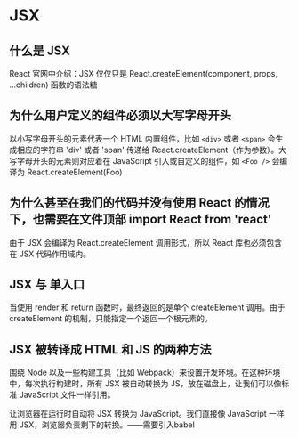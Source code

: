 # JSX

## 什么是 JSX

React 官网中介绍：JSX 仅仅只是 React.createElement(component, props, ...children) 函数的语法糖

## 为什么用户定义的组件必须以大写字母开头

以小写字母开头的元素代表一个 HTML 内置组件，比如 `<div>` 或者 `<span>` 会生成相应的字符串 'div' 或者 'span' 传递给 React.createElement（作为参数）。大写字母开头的元素则对应着在 JavaScript 引入或自定义的组件，如 `<Foo />` 会编译为 React.createElement(Foo)

## 为什么甚至在我们的代码并没有使用 React 的情况下，也需要在文件顶部 import React from 'react'

由于 JSX 会编译为 React.createElement 调用形式，所以 React 库也必须包含在 JSX 代码作用域内。

## JSX 与 单入口

当使用 render 和 return 函数时，最终返回的是单个 createElement 调用。由于 createElement 的机制，只能指定一个返回一个根元素的。

## JSX 被转译成 HTML 和 JS 的两种方法

围绕 Node 以及一些构建工具（比如 Webpack）来设置开发环境。在这种环境中，每次执行构建时，所有 JSX 被自动转换为 JS，放在磁盘上，让我们可以像标准 JavaScript 文件一样引用。

让浏览器在运行时自动将 JSX 转换为 JavaScript。我们直接像 JavaScript 一样用 JSX，浏览器负责剩下的转换。——需要引入babel
